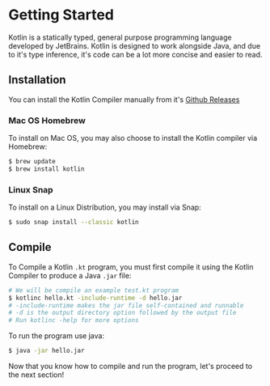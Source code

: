 # Getting Started

Kotlin is a statically typed, general purpose programming language developed by JetBrains. Kotlin is 
designed to work alongside Java, and due to it's type inference, it's code can be a lot more concise and 
easier to read. 

## Installation 
You can install the Kotlin Compiler manually from it's [Github Releases](https://github.com/JetBrains/kotlin/releases/tag/v1.4.32)

### Mac OS Homebrew
To install on Mac OS, you may also choose to install the Kotlin compiler via Homebrew: 
```bash
$ brew update
$ brew install kotlin
```

### Linux Snap
To install on a Linux Distribution, you may install via Snap: 
```bash
$ sudo snap install --classic kotlin
```

## Compile 
To Compile a Kotlin `.kt` program, you must first compile it using the Kotlin Compiler to produce a Java `.jar` file: 
```bash 
# We will be compile an example test.kt program
$ kotlinc hello.kt -include-runtime -d hello.jar
# -include-runtime makes the jar file self-contained and runnable 
# -d is the output directory option followed by the output file
# Run kotlinc -help for more options
```
To run the program use java: 
```bash
$ java -jar hello.jar
```

Now that you know how to compile and run the program, let's proceed to the next section!